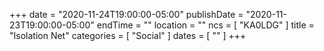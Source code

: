 +++
date = "2020-11-24T19:00:00-05:00"
publishDate = "2020-11-23T19:00:00-05:00"
endTime = ""
location = ""
ncs = [ "KA0LDG" ]
title = "Isolation Net"
categories = [ "Social" ]
dates = [ "" ]
+++
